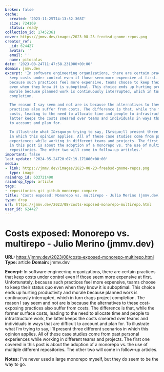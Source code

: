 ```yaml
---
broken: false
cache:
  created: '2023-11-25T14:13:52.368Z'
  size: 724169
  status: ready
collection_id: 17452361
cover: https://jmmv.dev/images/2023-08-23-freebsd-gnome-repos.png
creator_ref:
  _id: 624427
  avatar: ''
  email: ''
  name: pitosalas
date: '2023-08-24T11:47:58.231000+00:00'
domain: jmmv.dev
excerpt: 'In software engineering organizations, there are certain practices that
  keep costs under control even if those seem more expensive at first. Unfortunately,
  because such practices feel more expensive, teams choose to keep their status quo
  even when they know it is suboptimal. This choice ends up hurting productivity and
  morale because planned work is continuously interrupted, which in turn drags project
  completion.

  The reason I say seem and not are is because the alternatives to these cost-exposing
  practices also suffer from costs. The difference is that, while the former surface
  costs, leading to the need to allocate time and people to infrastructure work, the
  latter keeps the costs smeared over teams and individuals in ways that are difficult
  to account and plan for.

  To illustrate what I&rsquo;m trying to say, I&rsquo;ll present three different scenarios
  in which this opinion applies. All of these case studies come from past personal
  experiences while working in different teams and projects. The first one covered
  in this post is about the adoption of a monorepo vs. the use of multiple different
  repositories. The other two will come in follow-up articles.'
important: false
last_update: '2024-05-24T20:07:19.171000+00:00'
media:
- link: https://jmmv.dev/images/2023-08-23-freebsd-gnome-repos.png
  type: image
raindrop_id: 633721490
raindrop_type: article
tags:
- repositories git github monorepo compare
title: 'Costs exposed: Monorepo vs. multirepo - Julio Merino (jmmv.dev)'
type: drop
url: https://jmmv.dev/2023/08/costs-exposed-monorepo-multirepo.html
user_id: 624427
---
```


# Costs exposed: Monorepo vs. multirepo - Julio Merino (jmmv.dev)

**URL:** https://jmmv.dev/2023/08/costs-exposed-monorepo-multirepo.html
**Type:** article
**Domain:** jmmv.dev

**Excerpt:** In software engineering organizations, there are certain practices that keep costs under control even if those seem more expensive at first. Unfortunately, because such practices feel more expensive, teams choose to keep their status quo even when they know it is suboptimal. This choice ends up hurting productivity and morale because planned work is continuously interrupted, which in turn drags project completion.
The reason I say seem and not are is because the alternatives to these cost-exposing practices also suffer from costs. The difference is that, while the former surface costs, leading to the need to allocate time and people to infrastructure work, the latter keeps the costs smeared over teams and individuals in ways that are difficult to account and plan for.
To illustrate what I&rsquo;m trying to say, I&rsquo;ll present three different scenarios in which this opinion applies. All of these case studies come from past personal experiences while working in different teams and projects. The first one covered in this post is about the adoption of a monorepo vs. the use of multiple different repositories. The other two will come in follow-up articles.

**Notes:**
I’ve never used a large monorepo myself, but they do seem to be the way to go.

